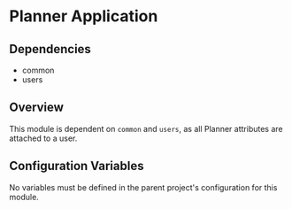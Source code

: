 # Planner Application

## Dependencies
* common
* users

## Overview
This module is dependent on `common` and `users`, as all Planner attributes are attached to a user.

## Configuration Variables
No variables must be defined in the parent project's configuration for this module.